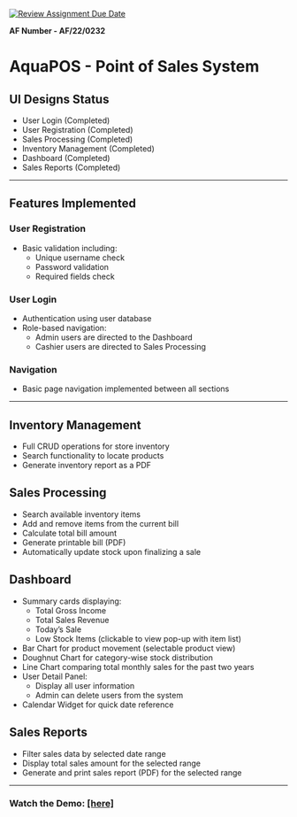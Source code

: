[![Review Assignment Due Date](https://classroom.github.com/assets/deadline-readme-button-22041afd0340ce965d47ae6ef1cefeee28c7c493a6346c4f15d667ab976d596c.svg)](https://classroom.github.com/a/XEg8zYV8)

<b>AF Number - AF/22/0232</b>


<h1>AquaPOS - Point of Sales System</h1>

<h2>UI Designs Status</h2>
<ul>
  <li>User Login (Completed)</li>
  <li>User Registration (Completed)</li>
  <li>Sales Processing (Completed)</li>
  <li>Inventory Management (Completed)</li>
  <li>Dashboard (Completed)</li>
  <li>Sales Reports (Completed)</li>
</ul>

<hr>

<h2>Features Implemented</h2>

<h3>User Registration</h3>
<ul>
  <li>Basic validation including:
    <ul>
      <li>Unique username check</li>
      <li>Password validation</li>
      <li>Required fields check</li>
    </ul>
  </li>
</ul>

<h3>User Login</h3>
<ul>
  <li>Authentication using user database</li>
  <li>Role-based navigation:
    <ul>
      <li>Admin users are directed to the Dashboard</li>
      <li>Cashier users are directed to Sales Processing</li>
    </ul>
  </li>
</ul>

<h3>Navigation</h3>
<ul>
  <li>Basic page navigation implemented between all sections</li>
</ul>

<hr>

<h2>Inventory Management</h2>
<ul>
  <li>Full CRUD operations for store inventory</li>
  <li>Search functionality to locate products</li>
  <li>Generate inventory report as a PDF</li>
</ul>

<h2>Sales Processing</h2>
<ul>
  <li>Search available inventory items</li>
  <li>Add and remove items from the current bill</li>
  <li>Calculate total bill amount</li>
  <li>Generate printable bill (PDF)</li>
  <li>Automatically update stock upon finalizing a sale</li>
</ul>

<h2>Dashboard</h2>
<ul>
  <li>Summary cards displaying:
    <ul>
      <li>Total Gross Income</li>
      <li>Total Sales Revenue</li>
      <li>Today’s Sale</li>
      <li>Low Stock Items (clickable to view pop-up with item list)</li>
    </ul>
  </li>
  <li>Bar Chart for product movement (selectable product view)</li>
  <li>Doughnut Chart for category-wise stock distribution</li>
  <li>Line Chart comparing total monthly sales for the past two years</li>
  <li>User Detail Panel:
    <ul>
      <li>Display all user information</li>
      <li>Admin can delete users from the system</li>
    </ul>
  </li>
  <li>Calendar Widget for quick date reference</li>
</ul>

<h2>Sales Reports</h2>
<ul>
  <li>Filter sales data by selected date range</li>
  <li>Display total sales amount for the selected range</li>
  <li>Generate and print sales report (PDF) for the selected range</li>
</ul>

<hr>

<h3>Watch the Demo: <a href="https://drive.google.com/file/d/1JsoiKKkyE8h94c5HAbFFELae_CsV1KfR/view?usp=drive_link">[here]</a></h3>
